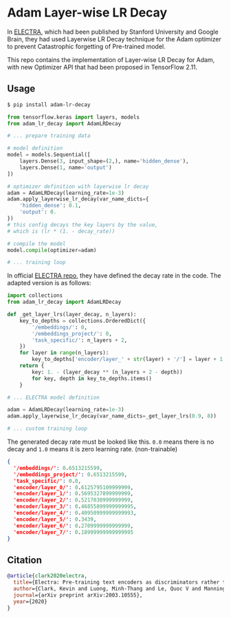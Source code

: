 # Adam Layer-wise LR Decay

In [ELECTRA](https://arxiv.org/abs/2003.10555), 
which had been published by Stanford University and Google Brain, 
they had used Layerwise LR Decay technique for the Adam optimizer to prevent Catastrophic forgetting of Pre-trained model.

This repo contains the implementation of Layer-wise LR Decay for Adam, with new Optimizer API that had been proposed in TensorFlow 2.11.

## Usage
```bash
$ pip install adam-lr-decay
```
```python
from tensorflow.keras import layers, models
from adam_lr_decay import AdamLRDecay

# ... prepare training data

# model definition
model = models.Sequential([
    layers.Dense(3, input_shape=(2,), name='hidden_dense'),
    layers.Dense(1, name='output')
])

# optimizer definition with layerwise lr decay
adam = AdamLRDecay(learning_rate=1e-3)
adam.apply_layerwise_lr_decay(var_name_dicts={
    'hidden_dense': 0.1,
    'output': 0.
})
# this config decays the key layers by the value, 
# which is (lr * (1. - decay_rate))

# compile the model
model.compile(optimizer=adam)

# ... training loop
```

In official [ELECTRA repo](https://github.com/google-research/electra/blob/8a46635f32083ada044d7e9ad09604742600ee7b/model/optimization.py#L181),
they have defined the decay rate in the code. The adapted version is as follows:
```python
import collections
from adam_lr_decay import AdamLRDecay

def _get_layer_lrs(layer_decay, n_layers):
    key_to_depths = collections.OrderedDict({
        '/embeddings/': 0,
        '/embeddings_project/': 0,
        'task_specific/': n_layers + 2,
    })
    for layer in range(n_layers):
        key_to_depths['encoder/layer_' + str(layer) + '/'] = layer + 1
    return {
        key: 1. - (layer_decay ** (n_layers + 2 - depth))
        for key, depth in key_to_depths.items()
    }

# ... ELECTRA model definition

adam = AdamLRDecay(learning_rate=1e-3)
adam.apply_layerwise_lr_decay(var_name_dicts=_get_layer_lrs(0.9, 8))

# ... custom training loop
```

The generated decay rate must be looked like this. `0.0` means there is no decay and `1.0` means it is zero learning rate. (non-trainable)
```json
{
  '/embeddings/': 0.6513215599,
  '/embeddings_project/': 0.6513215599, 
  'task_specific/': 0.0, 
  'encoder/layer_0/': 0.6125795109999999, 
  'encoder/layer_1/': 0.5695327899999999, 
  'encoder/layer_2/': 0.5217030999999999, 
  'encoder/layer_3/': 0.46855899999999995, 
  'encoder/layer_4/': 0.40950999999999993, 
  'encoder/layer_5/': 0.3439, 
  'encoder/layer_6/': 0.2709999999999999, 
  'encoder/layer_7/': 0.18999999999999995
}
```

## Citation
```bibtex
@article{clark2020electra,
  title={Electra: Pre-training text encoders as discriminators rather than generators},
  author={Clark, Kevin and Luong, Minh-Thang and Le, Quoc V and Manning, Christopher D},
  journal={arXiv preprint arXiv:2003.10555},
  year={2020}
}
```
